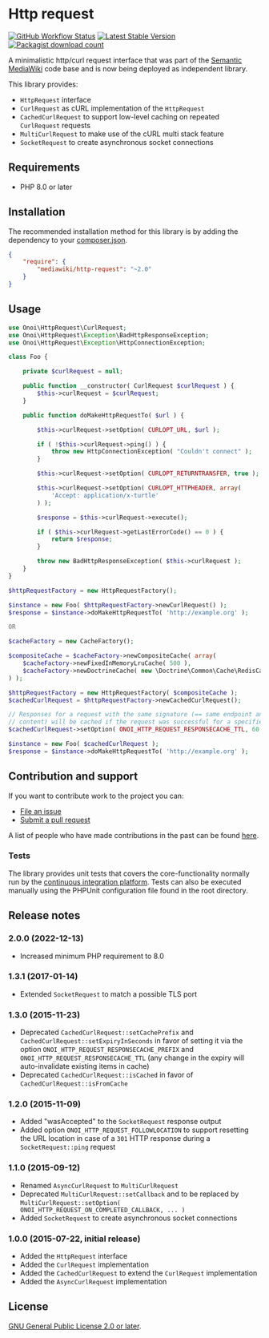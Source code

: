 # Http request

[![GitHub Workflow Status](https://img.shields.io/github/workflow/status/SemanticMediaWiki/http-request/CI)](https://github.com/SemanticMediaWiki/http-request/actions?query=workflow%3ACI)
[![Latest Stable Version](https://poser.pugx.org/mediawiki/http-request/version.png)](https://packagist.org/packages/mediawiki/http-request)
[![Packagist download count](https://poser.pugx.org/mediawiki/http-request/d/total.png)](https://packagist.org/packages/mediawiki/http-request)

A minimalistic http/curl request interface that was part of the [Semantic MediaWiki][smw] code base and
is now being deployed as independent library.

This library provides:

- `HttpRequest` interface
- `CurlRequest` as cURL implementation of the `HttpRequest`
- `CachedCurlRequest` to support low-level caching on repeated `CurlRequest` requests
- `MultiCurlRequest` to make use of the cURL multi stack feature
- `SocketRequest` to create asynchronous socket connections

## Requirements

- PHP 8.0 or later

## Installation

The recommended installation method for this library is by adding the
dependency to your [composer.json][composer].

```json
{
	"require": {
		"mediawiki/http-request": "~2.0"
	}
}
```

## Usage

```php
use Onoi\HttpRequest\CurlRequest;
use Onoi\HttpRequest\Exception\BadHttpResponseException;
use Onoi\HttpRequest\Exception\HttpConnectionException;

class Foo {

	private $curlRequest = null;

	public function __constructor( CurlRequest $curlRequest ) {
		$this->curlRequest = $curlRequest;
	}

	public function doMakeHttpRequestTo( $url ) {

		$this->curlRequest->setOption( CURLOPT_URL, $url );

		if ( !$this->curlRequest->ping() ) {
			throw new HttpConnectionException( "Couldn't connect" );
		}

		$this->curlRequest->setOption( CURLOPT_RETURNTRANSFER, true );

		$this->curlRequest->setOption( CURLOPT_HTTPHEADER, array(
			'Accept: application/x-turtle'
		) );

		$response = $this->curlRequest->execute();

		if ( $this->curlRequest->getLastErrorCode() == 0 ) {
			return $response;
		}

		throw new BadHttpResponseException( $this->curlRequest );
	}
}
```
```php
$httpRequestFactory = new HttpRequestFactory();

$instance = new Foo( $httpRequestFactory->newCurlRequest() );
$response = $instance->doMakeHttpRequestTo( 'http://example.org' );

OR

$cacheFactory = new CacheFactory();

$compositeCache = $cacheFactory->newCompositeCache( array(
	$cacheFactory->newFixedInMemoryLruCache( 500 ),
	$cacheFactory->newDoctrineCache( new \Doctrine\Common\Cache\RedisCache() )
) );

$httpRequestFactory = new HttpRequestFactory( $compositeCache );
$cachedCurlRequest = $httpRequestFactory->newCachedCurlRequest();

// Responses for a request with the same signature (== same endpoint and same query
// content) will be cached if the request was successful for a specified 1 h (3600 sec)
$cachedCurlRequest->setOption( ONOI_HTTP_REQUEST_RESPONSECACHE_TTL, 60 * 60 );

$instance = new Foo( $cachedCurlRequest );
$response = $instance->doMakeHttpRequestTo( 'http://example.org' );
```

## Contribution and support

If you want to contribute work to the project you can:

* [File an issue](https://github.com/SemanticMediaWiki/http-request/issues)
* [Submit a pull request](https://github.com/SemanticMediaWiki/http-request/pulls)

A list of people who have made contributions in the past can be found [here][contributors].

### Tests

The library provides unit tests that covers the core-functionality normally run by the [continuous integration platform][ci]. Tests can also be executed manually using the PHPUnit configuration file found in the root directory.

## Release notes

### 2.0.0 (2022-12-13)
 - Increased minimum PHP requirement to 8.0

### 1.3.1 (2017-01-14)
 - Extended `SocketRequest` to match a possible TLS port

### 1.3.0 (2015-11-23)
 - Deprecated `CachedCurlRequest::setCachePrefix` and `CachedCurlRequest::setExpiryInSeconds` in favor of setting it via the option
   `ONOI_HTTP_REQUEST_RESPONSECACHE_PREFIX` and `ONOI_HTTP_REQUEST_RESPONSECACHE_TTL` (any change in the expiry will auto-invalidate existing items in cache)
 - Deprecated `CachedCurlRequest::isCached` in favor of `CachedCurlRequest::isFromCache`

### 1.2.0 (2015-11-09)
 - Added "wasAccepted" to the `SocketRequest` response output
 - Added option `ONOI_HTTP_REQUEST_FOLLOWLOCATION` to support resetting the URL location in case of a `301` HTTP response during a `SocketRequest::ping` request

### 1.1.0 (2015-09-12)
 - Renamed `AsyncCurlRequest` to `MultiCurlRequest`
 - Deprecated `MultiCurlRequest::setCallback` and to be replaced by `MultiCurlRequest::setOption( ONOI_HTTP_REQUEST_ON_COMPLETED_CALLBACK, ... )`
 - Added `SocketRequest` to create asynchronous socket connections

### 1.0.0 (2015-07-22, initial release)
 - Added the `HttpRequest` interface
 - Added the `CurlRequest` implementation
 - Added the `CachedCurlRequest` to extend the `CurlRequest` implementation
 - Added the `AsyncCurlRequest` implementation

## License

[GNU General Public License 2.0 or later][license].

[composer]: https://getcomposer.org/
[contributors]: https://github.com/SemanticMediaWiki/http-request/graphs/contributors
[license]: https://www.gnu.org/copyleft/gpl.html
[ci]: https://github.com/SemanticMediaWiki/http-request/actions
[smw]: https://github.com/SemanticMediaWiki/SemanticMediaWiki/
